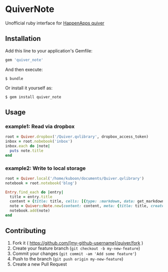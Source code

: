 # QuiverNote

Unofficial ruby interface for [HappenApps quiver](happenapps.com/#quiver)

## Installation

Add this line to your application's Gemfile:

```ruby
gem 'quiver_note'
```

And then execute:

    $ bundle

Or install it yourself as:

    $ gem install quiver_note

## Usage

### example1: Read via dropbox
```ruby
root = Quiver.dropbox('/Quiver.qvlibrary', dropbox_access_token)
inbox = root.nobebook('inbox')
inbox.each do |note|
  puts note.title
end
```
### example2: Write to local storage
```ruby
root = Quiver.local('/home/kuboon/documents/Quiver.qvlibrary')
notebook = root.notebook('blog')

Entry.find_each do |entry|
  title = entry.title
  content = {title: title, cells: [{type: :markdown, data: get_markdown(entry)}]}
  note = Quiver::Note.new(content: content, meta: {title: title, created_at: entry.created_at.to_i, updated_at: entry.updated_at.to_i})
  notebook.add(note)
end
```

## Contributing

1. Fork it ( https://github.com/[my-github-username]/quiver/fork )
2. Create your feature branch (`git checkout -b my-new-feature`)
3. Commit your changes (`git commit -am 'Add some feature'`)
4. Push to the branch (`git push origin my-new-feature`)
5. Create a new Pull Request
